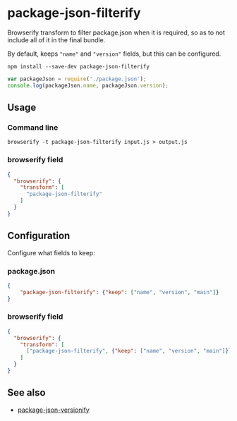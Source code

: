 # package-json-filterify

Browserify transform to filter package.json when it is required, so as to not include all of it in the final bundle.
 
By default, keeps `"name"` and `"version"` fields, but this can be configured.

    npm install --save-dev package-json-filterify

```javascript
var packageJson = require('./package.json');
console.log(packageJson.name, packageJson.version);
````

## Usage

### Command line

    browserify -t package-json-filterify input.js > output.js

### browserify field

```json
{
  "browserify": {
    "transform": [
      "package-json-filterify"
    ]
  }
}
```

## Configuration

Configure what fields to keep:

### package.json

```json
{
    "package-json-filterify": {"keep": ["name", "version", "main"]}
}
```

### browserify field

```json
{
  "browserify": {
    "transform": [
      ["package-json-filterify", {"keep": ["name", "version", "main"]}]
    ]
  }
}
```

## See also

* [package-json-versionify](https://github.com/nolanlawson/package-json-versionify)
